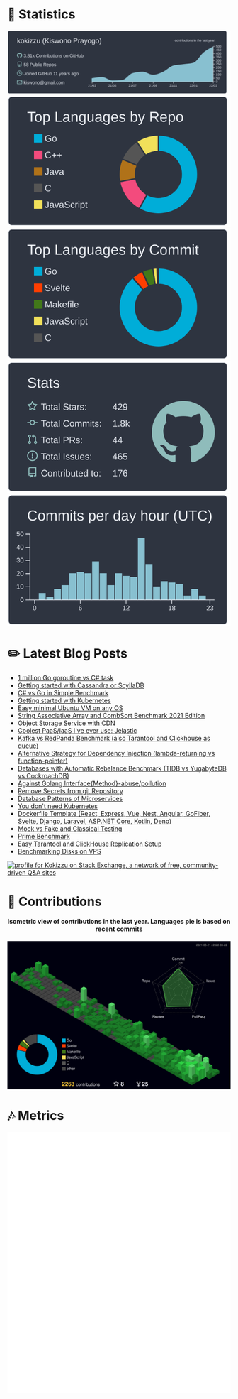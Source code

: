 # :dizzy: Statistics

![profile-details](profile-summary-card-output/nord_dark/0-profile-details.svg)
![stats](profile-summary-card-output/nord_dark/1-repos-per-language.svg)
![most-commit-language](profile-summary-card-output/nord_dark/2-most-commit-language.svg)
![stats](profile-summary-card-output/nord_dark/3-stats.svg)
![productive-time](profile-summary-card-output/nord_dark/4-productive-time.svg)

# :pencil2: Latest Blog Posts
<!-- BLOG-POST-LIST:START -->
- [1 million Go goroutine vs C# task](https://kokizzu.blogspot.com/2022/03/1-million-go-goroutine-vs-c-task.html)
- [Getting started with Cassandra or ScyllaDB](https://kokizzu.blogspot.com/2022/03/getting-started-with-cassandra.html)
- [C# vs Go in Simple Benchmark](https://kokizzu.blogspot.com/2022/02/c-vs-go-in-simple-benchmark.html)
- [Getting started with Kubernetes](https://kokizzu.blogspot.com/2022/01/getting-started-with-kubernetes.html)
- [Easy minimal Ubuntu VM on any OS](https://kokizzu.blogspot.com/2022/01/easy-minimal-ubuntu-vm.html)
- [String Associative Array and CombSort Benchmark 2021 Edition](https://kokizzu.blogspot.com/2021/12/string-associative-array-and-combsort.html)
- [Object Storage Service with CDN](https://kokizzu.blogspot.com/2021/12/storage-service-with-cdn.html)
- [Coolest PaaS/IaaS I&#39;ve ever use: Jelastic](https://kokizzu.blogspot.com/2021/12/coolest-paas-ive-ever-use-jelastic.html)
- [Kafka vs RedPanda Benchmark &lpar;also Tarantool and Clickhouse as queue&rpar;](https://kokizzu.blogspot.com/2021/11/kafka-vs-redpanda-benchmark.html)
- [Alternative Strategy for Dependency Injection &lpar;lambda-returning vs function-pointer&rpar;](https://kokizzu.blogspot.com/2021/11/alternative-strategy-for-dependency.html)
- [Databases with Automatic Rebalance Benchmark &lpar;TIDB vs YugabyteDB vs CockroachDB&rpar;](https://kokizzu.blogspot.com/2021/11/databases-with-automatic-rebalance.html)
- [Against Golang Interface{Method}-abuse/pollution](https://kokizzu.blogspot.com/2021/09/fight-against-golang-interfacemethod.html)
- [Remove Secrets from git Repository](https://kokizzu.blogspot.com/2021/09/remove-secrets-from-git-repository.html)
- [Database Patterns of Microservices](https://kokizzu.blogspot.com/2021/08/database-patterns-of-microservices.html)
- [You don&#39;t need Kubernetes](https://kokizzu.blogspot.com/2021/08/you-dont-need-kubernetes.html)
- [Dockerfile Template &lpar;React, Express, Vue, Nest, Angular, GoFiber, Svelte, Django, Laravel, ASP.NET Core, Kotlin, Deno&rpar;](https://kokizzu.blogspot.com/2021/08/dockerfile-template-react-express-vue.html)
- [Mock vs Fake and Classical Testing](https://kokizzu.blogspot.com/2021/07/mock-vs-fake-and-classical-testing.html)
- [Prime Benchmark](https://kokizzu.blogspot.com/2021/07/prime-benchmark.html)
- [Easy Tarantool and ClickHouse Replication Setup](https://kokizzu.blogspot.com/2021/05/easy-tarantool-clickhouse-replication-setup.html)
- [Benchmarking Disks on VPS](https://kokizzu.blogspot.com/2021/05/benchmarking-disks-on-vps.html)
<!-- BLOG-POST-LIST:END -->

<a href="https://stackexchange.com/users/1262084"><img src="https://stackexchange.com/users/flair/1262084.png" width="208" height="58" alt="profile for Kokizzu on Stack Exchange, a network of free, community-driven Q&amp;A sites" title="profile for Kokizzu on Stack Exchange, a network of free, community-driven Q&amp;A sites"></a>

# :sparkling_heart: Contributions
<h4 align="center">Isometric view of contributions in the last year. Languages pie is based on recent commits</h4>
<p align="center">
	<a href="./profile-3d-contrib/profile-night-green.svg">
		<img width="900em" src="./profile-3d-contrib/profile-night-green.svg">
	</a>
</p>

# :notes: Metrics
<p align="center">
	<img width="625em" src="./github-metrics.svg" />
</p>
